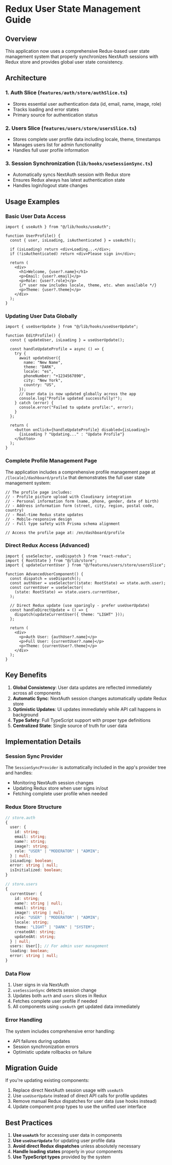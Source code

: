 # Redux User State Management Guide

## Overview

This application now uses a comprehensive Redux-based user state management system that properly synchronizes NextAuth sessions with Redux store and provides global user state consistency.

## Architecture

### 1. Auth Slice (`features/auth/store/authSlice.ts`)

- Stores essential user authentication data (id, email, name, image, role)
- Tracks loading and error states
- Primary source for authentication status

### 2. Users Slice (`features/users/store/usersSlice.ts`)

- Stores complete user profile data including locale, theme, timestamps
- Manages users list for admin functionality
- Handles full user profile information

### 3. Session Synchronization (`lib/hooks/useSessionSync.ts`)

- Automatically syncs NextAuth session with Redux store
- Ensures Redux always has latest authentication state
- Handles login/logout state changes

## Usage Examples

### Basic User Data Access

```tsx
import { useAuth } from "@/lib/hooks/useAuth";

function UserProfile() {
  const { user, isLoading, isAuthenticated } = useAuth();

  if (isLoading) return <div>Loading...</div>;
  if (!isAuthenticated) return <div>Please sign in</div>;

  return (
    <div>
      <h1>Welcome, {user?.name}</h1>
      <p>Email: {user?.email}</p>
      <p>Role: {user?.role}</p>
      {/* user now includes locale, theme, etc. when available */}
      <p>Theme: {user?.theme}</p>
    </div>
  );
}
```

### Updating User Data Globally

```tsx
import { useUserUpdate } from "@/lib/hooks/useUserUpdate";

function EditProfile() {
  const { updateUser, isLoading } = useUserUpdate();

  const handleUpdateProfile = async () => {
    try {
      await updateUser({
        name: "New Name",
        theme: "DARK",
        locale: "es",
        phoneNumber: "+1234567890",
        city: "New York",
        country: "US",
      });
      // User data is now updated globally across the app
      console.log("Profile updated successfully!");
    } catch (error) {
      console.error("Failed to update profile:", error);
    }
  };

  return (
    <button onClick={handleUpdateProfile} disabled={isLoading}>
      {isLoading ? "Updating..." : "Update Profile"}
    </button>
  );
}
```

### Complete Profile Management Page

The application includes a comprehensive profile management page at `/[locale]/dashboard/profile` that demonstrates the full user state management system:

```tsx
// The profile page includes:
// - Profile picture upload with Cloudinary integration
// - Personal information form (name, phone, gender, date of birth)
// - Address information form (street, city, region, postal code, country)
// - Real-time Redux state updates
// - Mobile-responsive design
// - Full type safety with Prisma schema alignment

// Access the profile page at: /en/dashboard/profile
```

### Direct Redux Access (Advanced)

```tsx
import { useSelector, useDispatch } from "react-redux";
import { RootState } from "@/lib/store";
import { updateCurrentUser } from "@/features/users/store/usersSlice";

function AdvancedUserComponent() {
  const dispatch = useDispatch();
  const authUser = useSelector((state: RootState) => state.auth.user);
  const currentUser = useSelector(
    (state: RootState) => state.users.currentUser,
  );

  // Direct Redux update (use sparingly - prefer useUserUpdate)
  const handleDirectUpdate = () => {
    dispatch(updateCurrentUser({ theme: "LIGHT" }));
  };

  return (
    <div>
      <p>Auth User: {authUser?.name}</p>
      <p>Full User: {currentUser?.name}</p>
      <p>Theme: {currentUser?.theme}</p>
    </div>
  );
}
```

## Key Benefits

1. **Global Consistency**: User data updates are reflected immediately across all components
2. **Automatic Sync**: NextAuth session changes automatically update Redux store
3. **Optimistic Updates**: UI updates immediately while API call happens in background
4. **Type Safety**: Full TypeScript support with proper type definitions
5. **Centralized State**: Single source of truth for user data

## Implementation Details

### Session Sync Provider

The `SessionSyncProvider` is automatically included in the app's provider tree and handles:

- Monitoring NextAuth session changes
- Updating Redux store when user signs in/out
- Fetching complete user profile when needed

### Redux Store Structure

```typescript
// store.auth
{
  user: {
    id: string;
    email: string;
    name?: string;
    image?: string;
    role: "USER" | "MODERATOR" | "ADMIN";
  } | null;
  isLoading: boolean;
  error: string | null;
  isInitialized: boolean;
}

// store.users
{
  currentUser: {
    id: string;
    name?: string | null;
    email: string;
    image?: string | null;
    role: "USER" | "MODERATOR" | "ADMIN";
    locale: string;
    theme: "LIGHT" | "DARK" | "SYSTEM";
    createdAt: string;
    updatedAt: string;
  } | null;
  users: User[]; // For admin user management
  loading: boolean;
  error: string | null;
}
```

### Data Flow

1. User signs in via NextAuth
2. `useSessionSync` detects session change
3. Updates both `auth` and `users` slices in Redux
4. Fetches complete user profile if needed
5. All components using `useAuth` get updated data immediately

### Error Handling

The system includes comprehensive error handling:

- API failures during updates
- Session synchronization errors
- Optimistic update rollbacks on failure

## Migration Guide

If you're updating existing components:

1. Replace direct NextAuth session usage with `useAuth`
2. Use `useUserUpdate` instead of direct API calls for profile updates
3. Remove manual Redux dispatches for user data (use hooks instead)
4. Update component prop types to use the unified user interface

## Best Practices

1. **Use `useAuth`** for accessing user data in components
2. **Use `useUserUpdate`** for updating user profile data
3. **Avoid direct Redux dispatches** unless absolutely necessary
4. **Handle loading states** properly in your components
5. **Use TypeScript types** provided by the system
